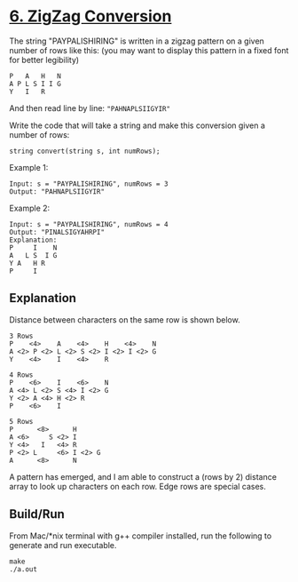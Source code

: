 # [6. ZigZag Conversion](https://leetcode.com/problems/zigzag-conversion/)

The string "PAYPALISHIRING" is written in a zigzag pattern on a given number of rows like this: (you may want to display this pattern in a fixed font for better legibility)
```
P   A   H   N
A P L S I I G
Y   I   R
```

And then read line by line: `"PAHNAPLSIIGYIR"`

Write the code that will take a string and make this conversion given a number of rows:
```
string convert(string s, int numRows);
```

Example 1:
```
Input: s = "PAYPALISHIRING", numRows = 3
Output: "PAHNAPLSIIGYIR"
```

Example 2:
```
Input: s = "PAYPALISHIRING", numRows = 4
Output: "PINALSIGYAHRPI"
Explanation:
P     I    N
A   L S  I G
Y A   H R
P     I
```

## Explanation
Distance between characters on the same row is shown below.
```
3 Rows
P    <4>    A    <4>    H    <4>    N
A <2> P <2> L <2> S <2> I <2> I <2> G
Y    <4>    I    <4>    R
```
```
4 Rows
P    <6>    I    <6>    N
A <4> L <2> S <4> I <2> G
Y <2> A <4> H <2> R
P    <6>    I
```
```
5 Rows
P      <8>      H
A <6>     S <2> I
Y <4>   I   <4> R
P <2> L     <6> I <2> G
A      <8>      N
```
A pattern has emerged, and I am able to construct a (rows by 2) distance array to look up characters on each row.
Edge rows are special cases.

## Build/Run
From Mac/*nix terminal with g++ compiler installed, run the following to generate and run executable.
```
make
./a.out
```